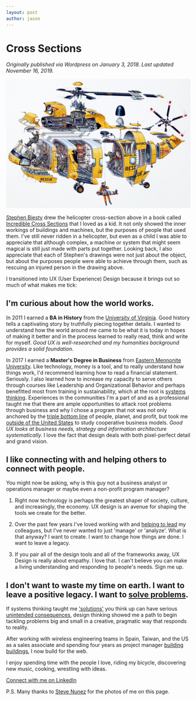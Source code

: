 ```yaml
---
layout: post
author: jason
---
```


# Cross Sections

*Originally published via Wordpress on January 3, 2018.*
*Last updated November 16, 2019.*

![img](2018-01-03-cross-sections.assets/stephenbiesty_bigrescuehelicopter.jpg)

[Stephen Biesty](http://www.stephenbiesty.co.uk/work.html) drew the helicopter cross-section above in a book called [Incredible Cross Sections](https://www.amazon.com/Stephen-Biestys-Incredible-Cross-Sections-Richard/dp/0679814116) that I loved as a kid. It not only showed the inner workings of buildings and machines, but the purposes of people that used them. I've still never ridden in a helicopter, but even as a child I was able to appreciate that although complex, a machine or system that might seem magical is still just made with parts put together. Looking back, I also appreciate that each of Stephen's drawings were not just about the object, but about the purposes people were able to achieve through them, such as rescuing an injured person in the drawing above.

I transitioned into UX (User Experience) Design because it brings out so much of what makes me tick:

## I'm curious about how the world works.

In 2011 I earned a **BA in History** from the [University of Virginia](http://www.virginia.edu/). Good history tells a captivating story by truthfully piecing together details. I wanted to understand how the world around me came to be what it is today in hopes of making it better and in the process learned to really read, think and write for myself. *Good UX is well-researched and my humanities background provides a solid foundation.* 

In 2017 I earned a **Master's Degree in Business** from [Eastern Mennonite University](http://collaborativemba.org/). Like technology, money is a tool, and to really understand how things work, I'd recommend learning how to read a financial statement. Seriously. I also learned how to increase my capacity to serve others through courses like Leadership and Organizational Behavior and perhaps benefitted most from training in sustainability, which at the root is [systems thinking](http://wtf.tw/ref/meadows.pdf). Experiences in the communities I'm a part of and as a professional taught me that there are ample opportunities to attack root problems through business and why I chose a program that not was not only anchored by the [triple bottom line](http://www.economist.com/node/14301663) of people, planet, and profit, but took me [outside of the United States](http://www.coopeatenas.com/) to study cooperative business models. *Good UX looks at business needs, strategy and information architecture systematically.* I love the fact that design deals with both pixel-perfect detail and grand vision.

## I like connecting with and helping others to connect with people.

You might now be asking, why is this guy not a business analyst or operations manager or maybe even a non-profit program manager?

1. Right now technology is perhaps the greatest shaper of society, culture, and increasingly, the economy. UX design is an avenue for shaping the tools we create for the better.

2. Over the past few years I've loved working with and [helping to lead](https://www.greenleaf.org/what-is-servant-leadership/) my colleagues, but I've never wanted to just 'manage' or 'analyze'. What is that anyway? I want to create. I want to change how things are done. I want to leave a legacy.

3. If you pair all of the design tools and all of the frameworks away, UX Design is really about empathy. I love that. I can't believe you can make a living understanding and responding to people's needs. Sign me up.

## I don't want to waste my time on earth. I want to leave a positive legacy. I want to [solve problems](https://ssir.org/articles/entry/wicked_problems_problems_worth_solving).

If systems thinking taught me ['solutions'](https://medium.com/disruptive-design/problem-solving-desperately-needs-systems-thinking-607d34e4fc80) you think up can have serious [unintended consequences](https://www.futurelearn.com/courses/systems-thinking-complexity/0/steps/20396), design thinking showed me a path to begin tackling problems big and small in a creative, pragmatic way that responds to reality.

After working with wireless engineering teams in Spain, Taiwan, and the US as a sales associate and spending four years as project manager [building buildings](http://jasonmjam.es/portfolio-2/my-work-before-ux/), I now build for the web.

I enjoy spending time with the people I love, riding my bicycle, discovering new music, cooking, wrestling with ideas. 

[Connect with me on LinkedIn](https://www.linkedin.com/in/jas0nmjames/) 

P.S. Many thanks to [Steve Nunez](https://www.linkedin.com/in/steve-nunez/) for the photos of me on this page.